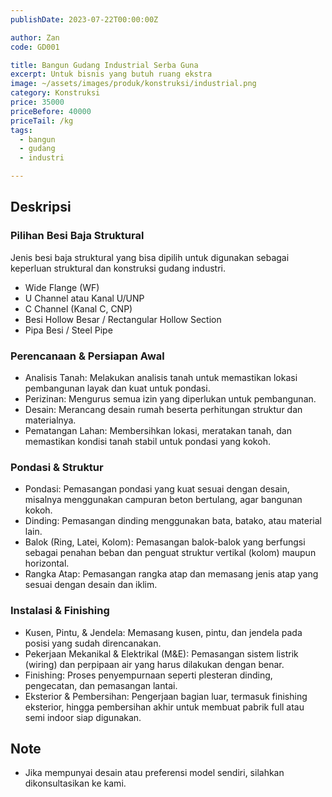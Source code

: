 ```yaml
---
publishDate: 2023-07-22T00:00:00Z

author: Zan
code: GD001

title: Bangun Gudang Industrial Serba Guna
excerpt: Untuk bisnis yang butuh ruang ekstra
image: ~/assets/images/produk/konstruksi/industrial.png
category: Konstruksi
price: 35000
priceBefore: 40000
priceTail: /kg
tags:
  - bangun
  - gudang
  - industri

---
```


## Deskripsi

### Pilihan Besi Baja Struktural

Jenis besi baja struktural yang bisa dipilih untuk digunakan sebagai keperluan struktural dan konstruksi gudang industri.

- Wide Flange (WF)
- U Channel atau Kanal U/UNP
- C Channel (Kanal C, CNP)
- Besi Hollow Besar / Rectangular Hollow Section
- Pipa Besi / Steel Pipe

### Perencanaan & Persiapan Awal
- Analisis Tanah: Melakukan analisis tanah untuk memastikan lokasi pembangunan layak dan kuat untuk pondasi. 
- Perizinan: Mengurus semua izin yang diperlukan untuk pembangunan. 
- Desain: Merancang desain rumah beserta perhitungan struktur dan materialnya. 
- Pematangan Lahan: Membersihkan lokasi, meratakan tanah, dan memastikan kondisi tanah stabil untuk pondasi yang kokoh. 

### Pondasi & Struktur

- Pondasi: Pemasangan pondasi yang kuat sesuai dengan desain, misalnya menggunakan campuran beton bertulang, agar bangunan kokoh. 
- Dinding: Pemasangan dinding menggunakan bata, batako, atau material lain. 
- Balok (Ring, Latei, Kolom): Pemasangan balok-balok yang berfungsi sebagai penahan beban dan penguat struktur vertikal (kolom) maupun horizontal. 
- Rangka Atap: Pemasangan rangka atap dan memasang jenis atap yang sesuai dengan desain dan iklim. 

### Instalasi & Finishing

- Kusen, Pintu, & Jendela: Memasang kusen, pintu, dan jendela pada posisi yang sudah direncanakan. 
- Pekerjaan Mekanikal & Elektrikal (M&E): Pemasangan sistem listrik (wiring) dan perpipaan air yang harus dilakukan dengan benar. 
- Finishing: Proses penyempurnaan seperti plesteran dinding, pengecatan, dan pemasangan lantai. 
- Eksterior & Pembersihan: Pengerjaan bagian luar, termasuk finishing eksterior, hingga pembersihan akhir untuk membuat pabrik full atau semi indoor siap digunakan. 

## Note
- Jika mempunyai desain atau preferensi model sendiri, silahkan dikonsultasikan ke kami.